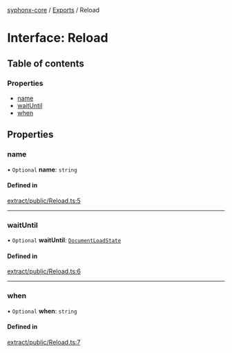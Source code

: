 [syphonx-core](../README.md) / [Exports](../modules.md) / Reload

# Interface: Reload

## Table of contents

### Properties

- [name](Reload.md#name)
- [waitUntil](Reload.md#waituntil)
- [when](Reload.md#when)

## Properties

### name

• `Optional` **name**: `string`

#### Defined in

[extract/public/Reload.ts:5](https://github.com/dtempx/syphonx-core/blob/09d2037/extract/public/Reload.ts#L5)

___

### waitUntil

• `Optional` **waitUntil**: [`DocumentLoadState`](../modules.md#documentloadstate)

#### Defined in

[extract/public/Reload.ts:6](https://github.com/dtempx/syphonx-core/blob/09d2037/extract/public/Reload.ts#L6)

___

### when

• `Optional` **when**: `string`

#### Defined in

[extract/public/Reload.ts:7](https://github.com/dtempx/syphonx-core/blob/09d2037/extract/public/Reload.ts#L7)
